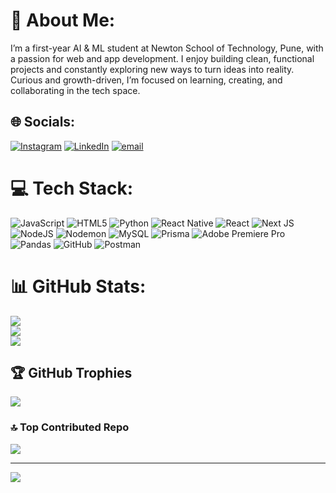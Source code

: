 # 💫 About Me:
I’m a first-year AI & ML student at Newton School of Technology, Pune, with a passion for web and app development. I enjoy building clean, functional projects and constantly exploring new ways to turn ideas into reality. Curious and growth-driven, I’m focused on learning, creating, and collaborating in the tech space.


## 🌐 Socials:
[![Instagram](https://img.shields.io/badge/Instagram-%23E4405F.svg?logo=Instagram&logoColor=white)](https://instagram.com/anmolsherawat) [![LinkedIn](https://img.shields.io/badge/LinkedIn-%230077B5.svg?logo=linkedin&logoColor=white)](https://linkedin.com/in/anmolsherawat) [![email](https://img.shields.io/badge/Email-D14836?logo=gmail&logoColor=white)](mailto:anmolx0007@gmail.com) 

# 💻 Tech Stack:
![JavaScript](https://img.shields.io/badge/javascript-%23323330.svg?style=for-the-badge&logo=javascript&logoColor=%23F7DF1E) ![HTML5](https://img.shields.io/badge/html5-%23E34F26.svg?style=for-the-badge&logo=html5&logoColor=white) ![Python](https://img.shields.io/badge/python-3670A0?style=for-the-badge&logo=python&logoColor=ffdd54) ![React Native](https://img.shields.io/badge/react_native-%2320232a.svg?style=for-the-badge&logo=react&logoColor=%2361DAFB) ![React](https://img.shields.io/badge/react-%2320232a.svg?style=for-the-badge&logo=react&logoColor=%2361DAFB) ![Next JS](https://img.shields.io/badge/Next-black?style=for-the-badge&logo=next.js&logoColor=white) ![NodeJS](https://img.shields.io/badge/node.js-6DA55F?style=for-the-badge&logo=node.js&logoColor=white) ![Nodemon](https://img.shields.io/badge/NODEMON-%23323330.svg?style=for-the-badge&logo=nodemon&logoColor=%BBDEAD) ![MySQL](https://img.shields.io/badge/mysql-4479A1.svg?style=for-the-badge&logo=mysql&logoColor=white) ![Prisma](https://img.shields.io/badge/Prisma-3982CE?style=for-the-badge&logo=Prisma&logoColor=white) ![Adobe Premiere Pro](https://img.shields.io/badge/Adobe%20Premiere%20Pro-9999FF.svg?style=for-the-badge&logo=Adobe%20Premiere%20Pro&logoColor=white) ![Pandas](https://img.shields.io/badge/pandas-%23150458.svg?style=for-the-badge&logo=pandas&logoColor=white) ![GitHub](https://img.shields.io/badge/github-%23121011.svg?style=for-the-badge&logo=github&logoColor=white) ![Postman](https://img.shields.io/badge/Postman-FF6C37?style=for-the-badge&logo=postman&logoColor=white)
# 📊 GitHub Stats:
![](https://github-readme-stats.vercel.app/api?username=anmolsherawat&theme=dark&hide_border=false&include_all_commits=false&count_private=false)<br/>
![](https://nirzak-streak-stats.vercel.app/?user=anmolsherawat&theme=dark&hide_border=false)<br/>
![](https://github-readme-stats.vercel.app/api/top-langs/?username=anmolsherawat&theme=dark&hide_border=false&include_all_commits=false&count_private=false&layout=compact)

## 🏆 GitHub Trophies
![](https://github-profile-trophy.vercel.app/?username=anmolsherawat&theme=radical&no-frame=false&no-bg=true&margin-w=4)

### 🔝 Top Contributed Repo
![](https://github-contributor-stats.vercel.app/api?username=anmolsherawat&limit=5&theme=dark&combine_all_yearly_contributions=true)

---
[![](https://visitcount.itsvg.in/api?id=anmolsherawat&icon=0&color=0)](https://visitcount.itsvg.in)

<!-- Proudly created with GPRM ( https://gprm.itsvg.in ) -->
